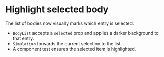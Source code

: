 # Highlight selected body

The list of bodies now visually marks which entry is selected.

- `BodyList` accepts a `selected` prop and applies a darker background to that entry.
- `Simulation` forwards the current selection to the list.
- A component test ensures the selected item is highlighted.
